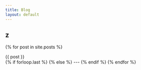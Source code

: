 ```yaml
---
title: Blog
layout: default
---
```

## z
{% for post in site.posts %}
  <article class="{% if forloop.first %}first{% elsif forloop.last %}last{% else %}middle{% endif %}">
	{{ post }}
	</article>
	{% if forloop.last %}
	{% else %}
	---
	{% endif %}
{% endfor %}
